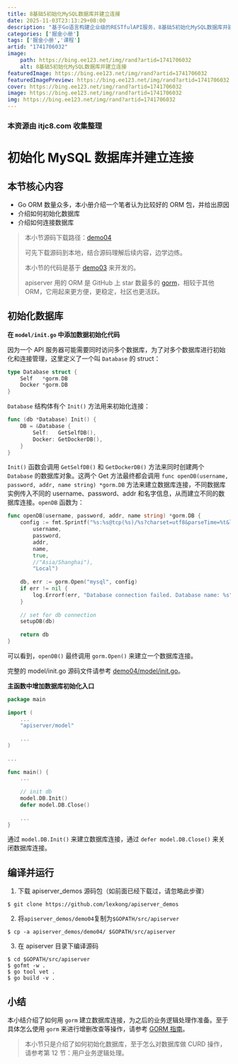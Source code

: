 ```yaml
---
title: 8基础5初始化MySQL数据库并建立连接
date: 2025-11-03T23:13:29+08:00
description: "基于Go语言构建企业级的RESTfulAPI服务，8基础5初始化MySQL数据库并建立连接"
categories: ['掘金小册']
tags: ['掘金小册','课程']
artid: "1741706032"
image:
    path: https://bing.ee123.net/img/rand?artid=1741706032
    alt: 8基础5初始化MySQL数据库并建立连接
featuredImage: https://bing.ee123.net/img/rand?artid=1741706032
featuredImagePreview: https://bing.ee123.net/img/rand?artid=1741706032
cover: https://bing.ee123.net/img/rand?artid=1741706032
image: https://bing.ee123.net/img/rand?artid=1741706032
img: https://bing.ee123.net/img/rand?artid=1741706032
---
```


### 本资源由 itjc8.com 收集整理
# 初始化 MySQL 数据库并建立连接

## 本节核心内容

+ Go ORM 数量众多，本小册介绍一个笔者认为比较好的 ORM 包，并给出原因
+ 介绍如何初始化数据库
+ 介绍如何连接数据库

> 本小节源码下载路径：[demo04](https://github.com/lexkong/apiserver_demos/tree/master/demo04)
>
> 可先下载源码到本地，结合源码理解后续内容，边学边练。
>
> 本小节的代码是基于 [demo03](https://github.com/lexkong/apiserver_demos/tree/master/demo03) 来开发的。
>
> apiserver 用的 ORM 是 GitHub 上 star 数最多的 [gorm](https://github.com/jinzhu/gorm)，相较于其他 ORM，它用起来更方便，更稳定，社区也更活跃。


## 初始化数据库

**在 `model/init.go` 中添加数据初始化代码**

因为一个 API 服务器可能需要同时访问多个数据库，为了对多个数据库进行初始化和连接管理，这里定义了一个叫 `Database` 的 struct：

```go
type Database struct {
    Self   *gorm.DB
    Docker *gorm.DB
} 
```

`Database` 结构体有个 `Init()` 方法用来初始化连接：

```go
func (db *Database) Init() {
    DB = &Database {
        Self:   GetSelfDB(),
        Docker: GetDockerDB(),
    }
} 
```

`Init()` 函数会调用 `GetSelfDB()` 和 `GetDockerDB()` 方法来同时创建两个 `Database` 的数据库对象。这两个 Get 方法最终都会调用 `func openDB(username, password, addr, name string) *gorm.DB` 方法来建立数据库连接，不同数据库实例传入不同的 username、password、addr 和名字信息，从而建立不同的数据库连接。`openDB` 函数为：

```go
func openDB(username, password, addr, name string) *gorm.DB {
    config := fmt.Sprintf("%s:%s@tcp(%s)/%s?charset=utf8&parseTime=%t&loc=%s",
        username,   
        password,   
        addr,
        name,
        true,
        //"Asia/Shanghai"),
        "Local")    
       
    db, err := gorm.Open("mysql", config)
    if err != nil { 
        log.Errorf(err, "Database connection failed. Database name: %s", name)
    }  
       
    // set for db connection
    setupDB(db)     
       
    return db
}      
```

可以看到，`openDB()` 最终调用 `gorm.Open()` 来建立一个数据库连接。

完整的 model/init.go 源码文件请参考 [demo04/model/init.go](https://github.com/lexkong/apiserver_demos/tree/master/demo04)。

**主函数中增加数据库初始化入口**

```go
package main
        
import (
    ...
    "apiserver/model"
        
    ...
)       
        
...      
        
func main() {
    ...
    
    // init db
    model.DB.Init()
    defer model.DB.Close()
        
    ...
}
```

通过 `model.DB.Init()` 来建立数据库连接，通过 `defer model.DB.Close()` 来关闭数据库连接。

## 编译并运行

1. 下载 apiserver_demos 源码包（如前面已经下载过，请忽略此步骤）

```
$ git clone https://github.com/lexkong/apiserver_demos
```

2. 将`apiserver_demos/demo04`复制为`$GOPATH/src/apiserver`
```
$ cp -a apiserver_demos/demo04/ $GOPATH/src/apiserver
```

3. 在 apiserver 目录下编译源码

```
$ cd $GOPATH/src/apiserver
$ gofmt -w .
$ go tool vet .
$ go build -v .
```

## 小结

本小结介绍了如何用 `gorm` 建立数据库连接，为之后的业务逻辑处理作准备。至于具体怎么使用 `gorm` 来进行增删改查等操作，请参考 [GORM 指南](http://gorm.io/zh_CN/docs/index.html)。

> 本小节只是介绍了如何初始化数据库，至于怎么对数据库做 CURD 操作，请参考第 12 节：用户业务逻辑处理。